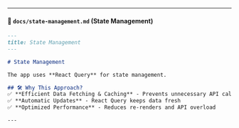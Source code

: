 
---

#### 📌 **`docs/state-management.md` (State Management)**
```md
---
title: State Management
---

# State Management

The app uses **React Query** for state management.

## 🛠 Why This Approach?
✅ **Efficient Data Fetching & Caching** - Prevents unnecessary API calls  
✅ **Automatic Updates** - React Query keeps data fresh  
✅ **Optimized Performance** - Reduces re-renders and API overload  

---
